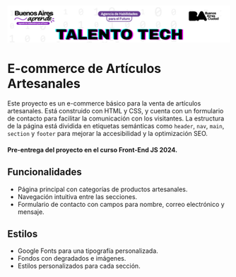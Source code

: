 ![banner decorativo](image/TALENTO%20TECH.bmp)
# E-commerce de Artículos Artesanales
Este proyecto es un e-commerce básico para la venta de artículos artesanales. Está construido con HTML y CSS, y cuenta con un formulario de contacto para facilitar la comunicación con los visitantes. La estructura de la página está dividida en etiquetas semánticas como `header`, `nav`, `main`, `section` y `footer` para mejorar la accesibilidad y la optimización SEO.  
#### Pre-entrega del proyecto en el curso Front-End JS 2024.
## Funcionalidades
- Página principal con categorías de productos artesanales.
- Navegación intuitiva entre las secciones.
- Formulario de contacto con campos para nombre, correo electrónico y mensaje.

## Estilos
- Google Fonts para una tipografía personalizada.
- Fondos con degradados e imágenes.
- Estilos personalizados para cada sección.
